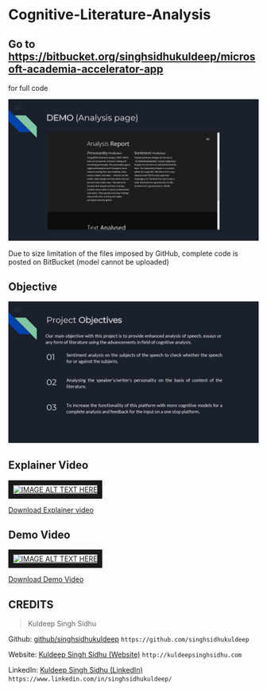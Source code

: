 # Cognitive-Literature-Analysis

## Go to https://bitbucket.org/singhsidhukuldeep/microsoft-academia-accelerator-app
for full code

![Main](/Documents/images/cb6d91514e524f1e85757d2c510d2883-8.jpg)

Due to size limitation of the files imposed by GitHub, complete code is posted on BitBucket (model cannot be uploaded)

## Objective

![Objectives](/Documents/images/cb6d91514e524f1e85757d2c510d2883-1.jpg)

## Explainer Video

<a href="http://www.youtube.com/watch?feature=player_embedded&v=0ZiSJiI0rNs
" target="_blank"><img src="http://img.youtube.com/vi/0ZiSJiI0rNs/0.jpg" 
alt="IMAGE ALT TEXT HERE" width="240" height="180" border="10" /></a>

[Download Explainer video](https://github.com/singhsidhukuldeep/Cognitive-Literature-Analysis/blob/master/Documents/Microsoft%20Introduction.mp4)

## Demo Video

<a href="http://www.youtube.com/watch?feature=player_embedded&v=bbC3jFCFw1s
" target="_blank"><img src="http://img.youtube.com/vi/bbC3jFCFw1s/0.jpg" 
alt="IMAGE ALT TEXT HERE" width="240" height="180" border="10" /></a>

[Download Demo Video](https://github.com/singhsidhukuldeep/Cognitive-Literature-Analysis/blob/master/Documents/Microsoft%20Final%20Demo.mp4)

## CREDITS

>Kuldeep Singh Sidhu

Github: [github/singhsidhukuldeep](https://github.com/singhsidhukuldeep)
`https://github.com/singhsidhukuldeep`

Website: [Kuldeep Singh Sidhu (Website)](http://kuldeepsinghsidhu.com)
`http://kuldeepsinghsidhu.com`

LinkedIn: [Kuldeep Singh Sidhu (LinkedIn)](https://www.linkedin.com/in/singhsidhukuldeep/)
`https://www.linkedin.com/in/singhsidhukuldeep/`
